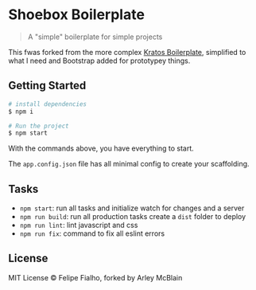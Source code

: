 
# Shoebox Boilerplate

> A "simple" boilerplate for simple projects

This fwas forked from the more complex [Kratos Boilerplate](https://github.com/LFeh/kratos-boilerplate), simplified to what I need and Bootstrap added for prototypey things. 


## Getting Started

```sh
# install dependencies
$ npm i

# Run the project
$ npm start
```

With the commands above, you have everything to start.

The `app.config.json` file has all minimal config to create your scaffolding.

## Tasks

- `npm start`: run all tasks and initialize watch for changes and a server
- `npm run build`: run all production tasks create a `dist` folder to deploy
- `npm run lint`: lint javascript and css
- `npm run fix`: command to fix all eslint errors

## License

MIT License © Felipe Fialho, forked by Arley McBlain
